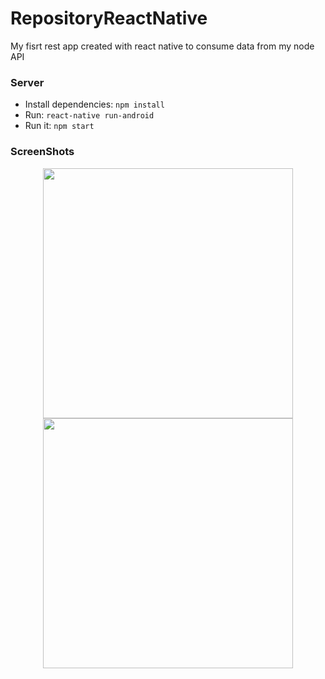 # RepositoryReactNative
My fisrt rest app created with react native to consume data from my node API

### Server
* Install dependencies: `npm install`
* Run: `react-native run-android`
* Run it: `npm start`

### ScreenShots
<p align="center">
    <img src="https://i.imgur.com/7RZWq8a.png" width="400">
    <img src="https://i.imgur.com/IFHJBne.png" width="400">
</p>
